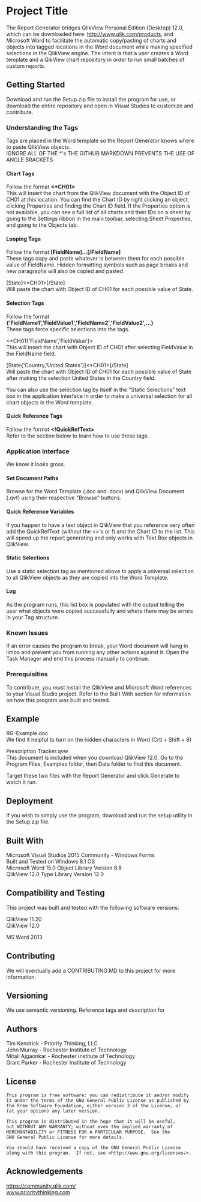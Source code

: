 # Project Title

The Report Generator bridges QlikView Personal Edition (Desktop) 12.0, which can be downloaded here: http://www.qlik.com/products, and Microsoft Word to facilitate the automatic copy/pasting of charts and objects into tagged locations in the Word document while making specified selections in the QlikView engine. The intent is that a user creates a Word template and a QikView chart repository in order to run small batches of custom reports.

## Getting Started

Download and run the Setup.zip file to install the program for use, or download the entire repository and open in Visual Studios to customize and contribute.

### Understanding the Tags

Tags are placed in the Word template so the Report Generator knows where to paste QlikView objects.  
IGNORE ALL OF THE *'s THE GITHUB MARKDOWN PREVENTS THE USE OF ANGLE BRACKETS

#### Chart Tags
Follow the format <strong><*CH01></strong>  
This will insert the chart from the QlikView document with the Object ID of CH01 at this location. You can find the Chart ID by right clicking an object, clicking Properties and finding the Chart ID field. If the Properties option is not available, you can see a full list of all charts and their IDs on a sheet by going to the Settings ribbon in the main toolbar, selecting Sheet Properties, and going to the Objects tab.

#### Looping Tags
Follow the format <strong>[FieldName]...[/FieldName]</strong>  
These tags copy and paste whatever is between them for each possible value of FieldName. Hidden formatting symbols such as page breaks and new paragraphs will also be copied and pasted.

[State]<*CH01>[/State]  
Will paste the chart with Object ID of CH01 for each possible value of State.

#### Selection Tags
Follow the format <strong>{'FieldName1','FieldValue1','FieldName2','FieldValue2',...}</strong>  
These tags force specific selections into the tags.

<*CH01{'FieldName','FieldValue'}>  
This will insert the chart with Object ID of CH01 after selecting FieldValue in the FieldName field.

[State{'Country,'United States'}]<*CH01>[/State]  
Will paste the chart with Object ID of CH01 for each possible value of State after making the selection United States in the Country field.

You can also use the selection tag by itself in the "Static Selections" text box in the application interface in order to make a universal selection for all chart objects in the Word template.

#### Quick Reference Tags
Follow the format <strong><!QuickRefText></strong>  
Refer to the section below to learn how to use these tags.

### Application Interface

We know it looks gross.

#### Set Document Paths
Browse for the Word Template (.doc and .docx) and QlikView Document (.qvf) using their respective "Browse" buttons.

#### Quick Reference Variables
If you happen to have a text object in QlikView that you reference very often add the QuickRefText (without the <>'s or !) and the Chart ID to the list. This will speed up the report generating and only works with Text Box objects in QlikView.

#### Static Selections
Use a static selection tag as mentioned above to apply a universal selection to all QlikView objects as they are copied into the Word Template.

#### Log
As the program runs, this list box is populated with the output telling the user what objects were copied successfully and where there may be errors in your Tag structure.

### Known Issues

If an error causes the program to break, your Word document will hang in limbo and prevent you from running any other actions against it. Open the Task Manager and end this process manually to continue.

### Prerequisities

To contribute, you must install the QlikView and Microsoft Word references to your Visual Studio project. Refer to the Built With section for information on how this program was built and tested.

## Example

RG-Example.doc  
We find it helpful to turn on the hidden characters in Word (Crtl + Shift + 8)

Prescription Tracker.qvw  
This document is included when you download QlikView 12.0. Go to the Program Files, Examples folder, then Data folder to find this document.

Target these two files with the Report Generator and click Generate to watch it run. 

## Deployment

If you wish to simply use the program, download and run the setup utility in the Setup.zip file.

## Built With

Microsoft Visual Studios 2015 Community - Windows Forms  
Built and Tested on Windows 8.1 OS  
Microsoft Word 15.0 Object Library Version 8.6  
QlikView 12.0 Type Library Version 12.0

## Compatibility and Testing

This project was built and tested with the following software versions:

QlikView 11.20  
QlikView 12.0

MS Word 2013

## Contributing

We will eventually add a CONTRIBUTING.MD to this project for more information.

## Versioning

We use semantic versioning. Reference tags and description for 

## Authors

Tim Kendrick - Priority Thinking, LLC  
John Murray - Rochester Institute of Technology  
Mitali Ajgaonkar - Rochester Institute of Technology  
Grant Parker - Rochester Institute of Technology

## License

    This program is free software: you can redistribute it and/or modify
    it under the terms of the GNU General Public License as published by
    the Free Software Foundation, either version 3 of the License, or
    (at your option) any later version.

    This program is distributed in the hope that it will be useful,
    but WITHOUT ANY WARRANTY; without even the implied warranty of
    MERCHANTABILITY or FITNESS FOR A PARTICULAR PURPOSE.  See the
    GNU General Public License for more details.

    You should have received a copy of the GNU General Public License
    along with this program.  If not, see <http://www.gnu.org/licenses/>.

## Acknowledgements

https://community.qlik.com/  
www.prioritythinking.com
